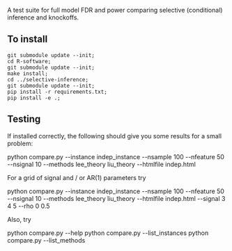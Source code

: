 A test suite for full model FDR and power comparing
selective (conditional) inference and knockoffs.

To install
----------

```
git submodule update --init;
cd R-software;
git submodule update --init;
make install;
cd ../selective-inference;
git submodule update --init;
pip install -r requirements.txt;
pip install -e .;
```

Testing
-------

If installed correctly, the following should give you some results for a small problem:

python compare.py --instance indep_instance --nsample 100 --nfeature 50 --nsignal 10 --methods lee_theory liu_theory --htmlfile indep.html

For a grid of signal and / or AR(1) parameters try

python compare.py --instance indep_instance --nsample 100 --nfeature 50 --nsignal 10 --methods lee_theory liu_theory --htmlfile indep.html --signal 3 4 5 --rho 0 0.5

Also, try 

python compare.py --help
python compare.py --list_instances
python compare.py --list_methods

